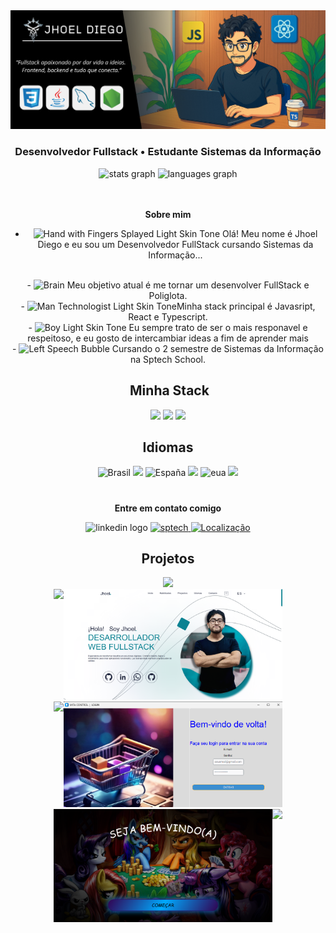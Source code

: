 <div align="center">
<!-- <img height="320em" src="https://mir-s3-cdn-cf.behance.net/project_modules/1400_opt_1/81bb4b165684019.640b6038d133e.gif"/> -->
  <img height="auto" src="./assets/1.png"/>
</div>


<h3 align="center">
  Desenvolvedor Fullstack • Estudante Sistemas da Informação
</h3>

<div align="center">
  <img src="https://github-readme-stats.vercel.app/api?username=JhoelDiego2&hide_title=false&hide_rank=false&show_icons=true&include_all_commits=true&count_private=true&disable_animations=false&theme=dracula&locale=en&hide_border=false&order=1" height="150" alt="stats graph"  />
  <img src="https://github-readme-stats.vercel.app/api/top-langs?username=JhoelDiego2&locale=en&hide_title=false&layout=compact&card_width=320&langs_count=5&theme=dracula&hide_border=false&order=2" height="150" alt="languages graph" 
</div>

<img src="./.github/assets/lineBar.png" width="100%" height="8px"/>

<div><br />

<p><strong>Sobre mim</strong></p>

- <img  src="https://raw.githubusercontent.com/Tarikul-Islam-Anik/Animated-Fluent-Emojis/master/Emojis/Hand%20gestures/Hand%20with%20Fingers%20Splayed%20Light%20Skin%20Tone.png" alt="Hand with Fingers Splayed Light Skin Tone" width="25" height="25" /> Olá! Meu nome é Jhoel Diego e eu sou um Desenvolvedor FullStack cursando Sistemas da Informação...
<br />
- <img  src="https://raw.githubusercontent.com/Tarikul-Islam-Anik/Animated-Fluent-Emojis/master/Emojis/Hand%20gestures/Brain.png" alt="Brain" width="25" height="25" /> Meu objetivo atual é me tornar um desenvolver FullStack e Poliglota.<br />
- <img  src="https://raw.githubusercontent.com/Tarikul-Islam-Anik/Animated-Fluent-Emojis/master/Emojis/People%20with%20professions/Man%20Technologist%20Light%20Skin%20Tone.png" alt="Man Technologist Light Skin Tone" width="25" height="25" />Minha stack principal é Javasript, React e Typescript. 
<br />
- <img  src="https://raw.githubusercontent.com/Tarikul-Islam-Anik/Animated-Fluent-Emojis/master/Emojis/People%20with%20professions/Boy%20Light%20Skin%20Tone.png" alt="Boy Light Skin Tone" width="25" height="25" /> Eu sempre trato de ser o mais responavel e respeitoso, e eu gosto de intercambiar ideas a fim de aprender mais
<br />
- <img  src="https://raw.githubusercontent.com/Tarikul-Islam-Anik/Animated-Fluent-Emojis/master/Emojis/People%20with%20professions/Teacher%20Light%20Skin%20Tone.png" alt="Left Speech Bubble" width="25" height="25" /> Cursando o 2 semestre de Sistemas da Informação na Sptech School.

## &nbsp;Minha Stack

<img src="https://skillicons.dev/icons?i=html,css,js,ts,react&theme=dark" />
<img src="https://skillicons.dev/icons?i=java,python,nodejs,mysql,postgres&theme=dark" />
<img src="https://skillicons.dev/icons?i=tailwind,git,github,vscode,figma&theme=dark" />

## Idiomas  
<div align="center" >
   <img
        alt="Brasil"
        title="Brasil"
        width="42px"
        src="https://upload.wikimedia.org/wikipedia/en/0/05/Flag_of_Brazil.svg"
    />
  <img src="https://img.shields.io/badge/Português-Fluente-green?style=for-the-badge&logo=translate" height="30" />
     <img
        alt="España"
        title="España"
        width="46px"
        src="https://upload.wikimedia.org/wikipedia/commons/9/9a/Flag_of_Spain.svg"
    />
  <img src="https://img.shields.io/badge/Espanhol-Nativo-yellow?style=for-the-badge&logo=translate" height="30" />
     <img
        alt="eua"
        title="eua"
        width="58px"
        src="https://upload.wikimedia.org/wikipedia/en/a/a4/Flag_of_the_United_States.svg"
    />
  <img src="https://img.shields.io/badge/Inglês-Avançado-blue?style=for-the-badge&logo=translate" height="30" />
</div>

#


  <p><strong>Entre em contato comigo</strong></p>

<div align="center">
  <a href="https://www.linkedin.com/in/felipe-me/" ><img src="https://img.shields.io/static/v1?message=LinkedIn&logo=linkedin&label=&color=0077B5&logoColor=white&labelColor=&style=for-the-badge"  alt="linkedin logo" style="display: inline-block;" /></a>
      <a href="mailto:jhoel.mita@sptech">
        <img 
            alt="sptech" 
            title="Link para enviar um email" 
            src="https://custom-icon-badges.demolab.com/badge/-jhoel.mita@sptech-red?style=for-the-badge&logo=mention&logoColor=white"
        />
    </a> 
     <a href="https://www.bing.com/maps?q=S%C3%A3o+Paulo&satid=id.sid%3Ac6cf2f6e-626c-4267-ae48-9e13ea74d2b9&FORM=KC2MAP&cp=-23.683231%7E-46.595678&lvl=10.7" >
        <img 
           alt="Localização" 
            title="Localização São Paulo - BR" 
            src="https://custom-icon-badges.demolab.com/badge/S%C3%A3o%20Paulo-BR-green?style=for-the-badge&logo=location&logoColor=white"
        />
    </a>
</div>


 ## Projetos 

<div align="center"> 
<a href="https://github.com/JhoelDiego2/Shadow-Slave-Projeto">
<img src="https://i.imgur.com/YZBdD7r.png" width="700"/> </a>
</div>

<div align="center" style="display: flex; justify-content: center">

<a href="https://github.com/JhoelDiego2/LOFHEL" width="350">
<img src="https://i.imgur.com/z7X9Ftt.png" width="350">
</a>

<a href="https://github.com/JhoelDiego2/Portfolio.git" width="350">
<img src="./assets/port.png" width="350">
</a>
</div>


<div align="center" style="display: flex; justify-content: center">

<a href="https://github.com/JhoelDiego2/Gemini-IA-Chat" width="350">
<img src="https://i.imgur.com/Su9HrIC.png" width="350">
</a>

<a href="https://github.com/JhoelDiego2/Mita_Control.git" width="350">
<img src="./assets/mita.png" width="350">
</a>
</div>

<div align="center" style="display: flex; justify-content: center">

<a href="https://github.com/JhoelDiego2/ExtremeGoHorse.git" width="350">
<img src="./assets/ponni.png" width="350">
</a>

<a href="https://github.com/JhoelDiego2/Calculadora-diferentes-bases" width="350">
<img src="https://i.imgur.com/lebT2Ac.png" width="350">
</a>
</div>
